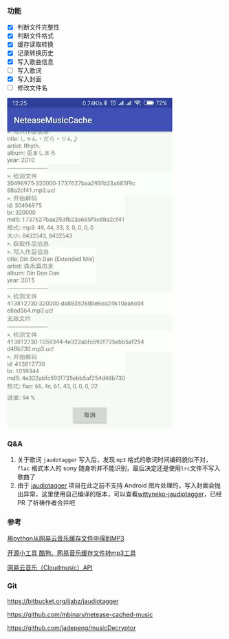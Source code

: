 
### 功能
- [x] 判断文件完整性
- [x] 判断文件格式
- [x] 缓存读取转换
- [x] 记录转换历史
- [x] 写入歌曲信息
- [ ] 写入歌词
- [x] 写入封面
- [ ] 修改文件名

![展示](./show_01.webp)

### Q&A

1. 关于歌词 `jaudotagger` 写入后，发现 `mp3` 格式的歌词时间编码貌似不对，`flac` 格式本人的 sony 随身听并不能识别，最后决定还是使用`lrc`文件不写入歌曲了
2. 由于 [jaudiotagger](https://bitbucket.org/ijabz/jaudiotagger) 项目在此之前不支持 Android 图片处理的，写入封面会抛出异常，这里使用自己编译的版本，可以查看[wittyneko-jaudiotagger](https://bitbucket.org/wittyneko/jaudiotagger)，已经 PR 了祈祷作者合并吧

### 参考

[用python从网易云音乐缓存文件中得到MP3](https://blog.csdn.net/marvellousbinary/article/details/79182946)

[开源小工具 酷狗、网易音乐缓存文件转mp3工具](https://www.cnblogs.com/xiaoqi/p/musicDecryptor.html)

[网易云音乐（Cloudmusic）API](https://zhuanlan.zhihu.com/p/30246788)

### Git

https://bitbucket.org/ijabz/jaudiotagger

https://github.com/mbinary/netease-cached-music

https://github.com/jadepeng/musicDecryptor